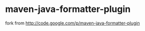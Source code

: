 maven-java-formatter-plugin
===========================

fork from http://code.google.com/p/maven-java-formatter-plugin